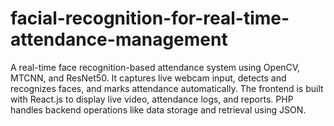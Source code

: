 # facial-recognition-for-real-time-attendance-management
A real-time face recognition-based attendance system using OpenCV, MTCNN, and ResNet50. It captures live webcam input, detects and recognizes faces, and marks attendance automatically. The frontend is built with React.js to display live video, attendance logs, and reports. PHP handles backend operations like data storage and retrieval using JSON. 

